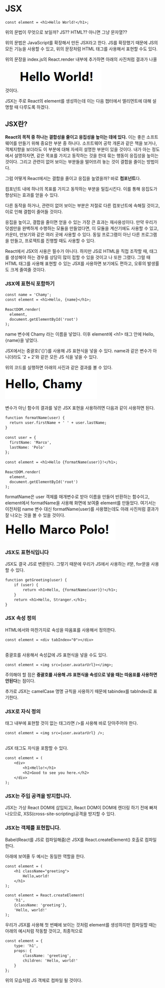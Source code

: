 # JSX

```
const element = <h1>Hello World!</h1>;
```

위의 문법이 무엇으로 보일까? JS?? HTML?? 아니면 그냥 문자열??

위의 문법은 JavaScript를 확장해서 만든 JSX라고 한다. JS를 확장했기 때문에 JS의 모든 기능을 사용할 수 있고, 위의 문장처럼 HTML 태그를 사용해서 표현할 수도 있다.

위의 문장을 index.js의 React.render 내부에 추가하면 아래의 사진처럼 결과가 나올 것이다.
<img src="./images/helloworld2.JPG">

JSX는 주로 React의 element를 생성하는데 이는 다음 챕터에서 엘리먼트에 대해 설명할 때 다루도록 하겠다.

## JSX란?

**React의 목적 중 하나는 결합성을 줄이고 응집성을 높이는 데에 있다.** 이는 좋은 소프트웨어를 만들기 위해 중요한 부분 중 하나다. 소프트웨어 공학 개론과 같은 책을 보거나, 객체지향을 보더라도 이 부분에 대해 자세히 설명한 부분이 있을 것이다. 내가 아는 정도에서 설명하자면, 같은 목표를 가지고 동작하는 것을 한데 묶는 행동이 응집성을 높이는 것이다. 그리고 관련이 없어 보이는 부분들을 떨어뜨려 놓는 것이 결합을 줄이는 방법이다.

그럼 어떻게 React에서는 결합을 줄이고 응집을 높였을까?
바로 **컴포넌트**다.

컴포넌트 내에 하나의 목표를 가지고 동작하는 부분을 밀집시킨다. 이를 통해 응집도가 향상되는 효과를 얻을 수 있다.

다른 동작을 하거나, 관련이 없어 보이는 부분은 저절로 다른 컴포넌트에 속해질 것이고, 이로 인해 결합이 줄어들 것이다.

응집을 높이고, 결합을 줄이면 얻을 수 있는 가장 큰 효과는 재사용성이다. 만약 우리가 덧셈만을 완벽하게 수행하는 모듈을 만들었다면, 이 모듈을 계산기에도 사용할 수 있고, 카운터, 만보기와 같은 여러 곳에 사용할 수 있다. 동일 프로그램이 아닌 다른 프로그램을 만들고, 프로젝트를 진행할 때도 사용할 수 있다.

React에서 JSX의 사용은 필수가 아니다. 하지만 JS로 HTML을 직접 조작할 때, 태그를 생성해야 하는 경우를 상당히 많이 접할 수 있을 것이고 나 또한 그랬다. 그럴 때 HTML 태그를 사용해 표현할 수 있는 JSX를 사용하면 보기에도 편하고, 오류의 발생률도 크게 줄여줄 것이다.

### JSX에 표현식 포함하기

```
const name = 'Chamy';
const element = <h1>Hello, {name}</h1>;

ReactDOM.render(
  element,
  document.getElementById('root')
);
```

name 변수에 Chamy 라는 이름을 넣었다. 이후 element에 \<h1> 태그 안에 Hello, {name}을 넣었다.

JSX에서는 중괄호('{}')를 사용해 JS 표현식을 넣을 수 있다. name과 같은 변수가 아니더라도 '2 + 2'와 같은 모든 JS 식을 넣을 수 있다.

위의 코드를 실행하면 아래의 사진과 같은 결과를 볼 수 있다.
<img src="./images/hello.JPG">

변수가 아닌 함수의 결과를 넣은 JSX 표현을 사용하려면 다음과 같이 사용하면 된다.

```
function formatName(user) {
  return user.firstName + ' ' + user.lastName;
}

const user = {
  firstName: 'Marco',
  lastName: 'Polo'
};

const element = <h1>Hello {formatName(user)}!</h1>;

ReactDOM.render(
  element,
  document.getElementById('root')
);
```

formatName은 user 객체를 매개변수로 받아 이름을 만들어 반환하는 함수이고, element에서 formatName을 사용해 화면에 보여줄 element를 만들었다. 여기서는 이전처럼 name 변수 대신 formatName(user)를 사용했는데도 아래 사진처럼 결과가 잘 나오는 것을 볼 수 있을 것이다.
<img src="./images/formater.JPG">

### JSX도 표현식입니다

JSX도 결국 JS로 변환된다. 그렇기 때문에 우리가 JS에서 사용하는 if문, for문을 사용할 수 있다.

```
function getGreeting(user) {
    if (user) {
        return <h1>Hello, {formatName(user)}!</h1>;
    }
    return <h1>Hello, Stranger.</h1>;
}
```

### JSX 속성 정의

HTML에서와 마찬가지로 속성을 따옴표를 사용해서 정의한다.

```
const element = <div tabIndex="0"></div>
```

<br>
중괄호를 사용해서 속성값에 JS 표현식을 넣을 수도 있다.

```
const element = <img src={user.avatarUrl}></img>;
```

주의해야 할 점은 **중괄호를 사용해 JS 표현식을 속성으로 넣을 때는 따옴표를 사용하면 안된다**는 점이다.

추가로 JSX는 camelCase 명명 규칙을 사용하기 때문에 tabindex를 tabIndex로 표기한다.

### JSX로 자식 정의

태그 내부에 표현할 것이 없는 태그라면 />를 사용해 바로 닫아주어야 한다.

```
const element = <img src={user.avatarUrl} />;
```

<br>
JSX 태그도 자식을 포함할 수 있다.

```
const element = (
    <div>
        <h1>Hello!</h1>
        <h2>Good to see you here.</h2>
    </div>
);
```

### JSX는 주입 공격을 방지합니다.

JSX는 가상 React DOM에 삽입되고, React DOM이 DOM에 렌더링 하기 전에 빠져나오므로, XSS(cross-site-scripting)공격을 방지할 수 있다.

### JSX는 객체를 표현합니다.

Babel(React를 JS로 컴파일해줌)은 JSX를 React.createElement() 호출로 컴파일 한다.

아래에 보여줄 두 예시는 동일한 역할을 한다.

```
const element = (
    <h1 className="greeting">
        Hello,world!
    </h1>
);
```

```
const element = React.createElement(
    'h1',
    {className: 'greeting'},
    'Hello, world!'
);
```

우리가 JSX를 사용해 첫 번째에 보이는 것처럼 element를 생성하지만 컴파일할 때는 아래의 예시처럼 작동할 것이고, 최종적으로

```
const element = {
    type: 'h1',
    props: {
        className: 'greeting',
        children: 'Hello, world!'
    }
};
```

위의 모습처럼 JS 객체로 컴파일 될 것이다.
